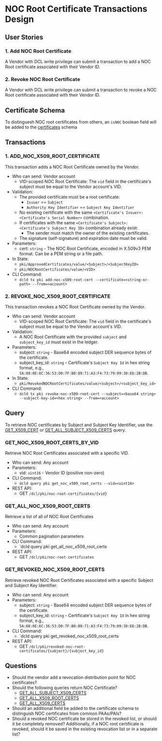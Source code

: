 # NOC Root Certificate Transactions Design

## User Stories

### 1. Add NOC Root Certificate
A Vendor with DCL write privilege can submit a transaction to add a NOC Root certificate associated with their Vendor ID.

### 2. Revoke NOC Root Certificate
A Vendor with DCL write privilege can submit a transaction to revoke a NOC Root certificate associated with their Vendor ID.

## Certificate Schema

To distinguesh NOC root certificates from others, an `isNOC` boolean field will be added to the [certificates](https://github.com/zigbee-alliance/distributed-compliance-ledger/blob/master/proto/pki/certificate.proto) schema 

## Transactions

### 1. ADD_NOC_X509_ROOT_CERTIFICATE
This transaction adds a NOC Root Certificate owned by the Vendor.

- Who can send: Vendor account
  - VID-scoped NOC Root Certificate: The `vid` field in the certificate's subject must be equal to the Vendor account's VID.
- Validation:
  - The provided certificate must be a root certificate:
    - `Issuer` == `Subject`
    - `Authority Key Identifier` == `Subject Key Identifier`
  - No existing certificate with the same `<Certificate's Issuer>:<Certificate's Serial Number>` combination.
  - If certificates with the same `<Certificate's Subject>:<Certificate's Subject Key ID>` combination already exist:
    - The sender must match the owner of the existing certificates.
  - The signature (self-signature) and expiration date must be valid.
- Parameters:
  - cert: `string` - The NOC Root Certificate, encoded in X.509v3 PEM format. Can be a PEM string or a file path.
- In State:
  - `pki/ApprovedCertificates/value/<Subject>/<SubjectKeyID>`
  - `pki/NOCRootCertificates/value/<VID>`
- CLI Command:
  - `dcld tx pki add-noc-x509-root-cert --certificate=<string-or-path> --from=<account>`

### 2. REVOKE_NOC_X509_ROOT_CERTIFICATE
This transaction revokes a NOC Root Certificate owned by the Vendor.

- Who can send: Vendor account
  - VID-scoped NOC Root Certificate: The `vid` field in the certificate's subject must be equal to the Vendor account's VID.
- Validation:
  - A NOC Root Certificate with the provided `subject` and `subject_key_id` must exist in the ledger.
- Parameters:
  - subject: `string` - Base64 encoded subject DER sequence bytes of the certificate.
  - subject_key_id: `string` - Certificate's `Subject Key Id` in hex string format, e.g., `5A:88:0E:6C:36:53:D0:7F:B0:89:71:A3:F4:73:79:09:30:E6:2B:DB`.
- In State:
  - `pki/RevokedNOCRootCertificates/value/<subject>/<subject_key_id>`
- CLI Command:
  - `dcld tx pki revoke-noc-x509-root-cert --subject=<base64 string> --subject-key-id=<hex string> --from=<account>`

## Query

To retrieve NOC certificates by Subject and Subject Key Identifier, use the [GET_X509_CERT](https://github.com/zigbee-alliance/distributed-compliance-ledger/blob/master/docs/transactions.md#get_x509_cert) or [GET_ALL_SUBJECT_X509_CERTS](https://github.com/zigbee-alliance/distributed-compliance-ledger/blob/master/docs/transactions.md#get_all_subject_x509_certs:) query.

### GET_NOC_X509_ROOT_CERTS_BY_VID

Retrieve NOC Root Certificates associated with a specific VID. 

- Who can send: Any account
- Parameters:
  - vid: `uint16` - Vendor ID (positive non-zero)
- CLI Command:
  - `dcld query pki get_noc_x509_root_certs --vid=<uint16>`
- REST API:
  - GET `/dcl/pki/noc-root-certificates/{vid}`

### GET_ALL_NOC_X509_ROOT_CERTS

Retrieve a list of all of NOC Root Certificates

- Who can send: Any account
- Parameters:
  - Common pagination parameters
- CLI Command:
  - `dcld query pki get_all_noc_x509_root_certs
- REST API:
  - GET `/dcl/pki/noc-root-certificates`

### GET_REVOKED_NOC_X509_ROOT_CERTS

Retrieve revoked NOC Root Certificates associated with a specific Subject and Subject Key Identifier.

- Who can send: Any account
- Parameters:
  - subject: `string` - Base64 encoded subject DER sequence bytes of the certificate.
  - subject_key_id: `string` - Certificate's `Subject Key Id` in hex string format, e.g., `5A:88:0E:6C:36:53:D0:7F:B0:89:71:A3:F4:73:79:09:30:E6:2B:DB`.
- CLI Command:
  - `dcld query pki get_revoked_noc_x509_root_certs
- REST API:
  - GET `/dcl/pki/revoked-noc-root-certificates/{subject}/{subject_key_id}`

## Questions
- Should the vendor add a revocation distribution point for NOC certificates?
- Should the following queries return NOC Certificate?
  - [GET_ALL_SUBJECT_X509_CERTS](https://github.com/zigbee-alliance/distributed-compliance-ledger/blob/master/docs/transactions.md#get_all_subject_x509_certs)
  - [GET_ALL_X509_ROOT_CERTS](https://github.com/zigbee-alliance/distributed-compliance-ledger/blob/master/docs/transactions.md#get_all_x509_root_certs)
  - [GET_ALL_X509_CERTS](https://github.com/zigbee-alliance/distributed-compliance-ledger/blob/master/docs/transactions.md#get_all_x509_root_certs)
- Should an additional field be added to the certificate schema to distinguish NOC certificates from common PAAs/PAIs?
- Should a revoked NOC certificate be stored in the revoked list, or should it be completely removed? Additionally, if a NOC root certificate is revoked, should it be saved in the existing revocation list or in a separate list?